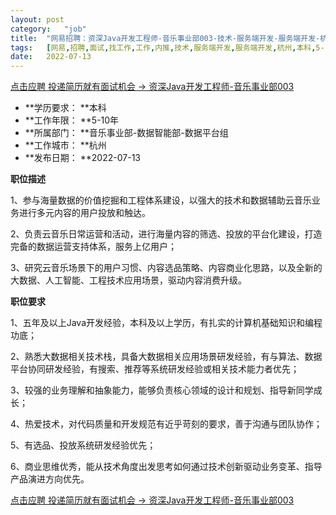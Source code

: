 ```yaml
---
layout:	post
category:	"job"
title:	"网易招聘：资深Java开发工程师-音乐事业部003-技术-服务端开发-服务端开发-杭州本科5-10年"
tags:	[网易,招聘,面试,找工作,工作,内推,技术,服务端开发,服务端开发,杭州,本科,5-10年]
date:	2022-07-13
---
```


[点击应聘 投递简历就有面试机会 ->  资深Java开发工程师-音乐事业部003](http://mobile.bole.netease.com/bole/boleDetail?id=37956&employeeId=346f03c3cda5f04c&key=all)



- **学历要求： **本科
- **工作年限： **5-10年
- **所属部门： **音乐事业部-数据智能部-数据平台组
- **工作城市： **杭州
- **发布日期： **2022-07-13



**职位描述**

1、参与海量数据的价值挖掘和工程体系建设，以强大的技术和数据辅助云音乐业务进行多元内容的用户投放和触达。

2、负责云音乐日常运营和活动，进行海量内容的筛选、投放的平台化建设，打造完备的数据运营支持体系，服务上亿用户；

3、研究云音乐场景下的用户习惯、内容选品策略、内容商业化思路，以及全新的大数据、人工智能、工程技术应用场景，驱动内容消费升级。



**职位要求**

1、五年及以上Java开发经验，本科及以上学历，有扎实的计算机基础知识和编程功底；

2、熟悉大数据相关技术栈，具备大数据相关应用场景研发经验，有与算法、数据平台协同研发经验，有搜索、推荐等系统研发经验或相关技术能力者优先；

3、较强的业务理解和抽象能力，能够负责核心领域的设计和规划、指导新同学成长；

4、热爱技术，对代码质量和开发规范有近乎苛刻的要求，善于沟通与团队协作；

5、有选品、投放系统研发经验优先；

6、商业思维优秀，能从技术角度出发思考如何通过技术创新驱动业务变革、指导产品演进方向优先。



[点击应聘 投递简历就有面试机会 ->  资深Java开发工程师-音乐事业部003](http://mobile.bole.netease.com/bole/boleDetail?id=37956&employeeId=346f03c3cda5f04c&key=all)